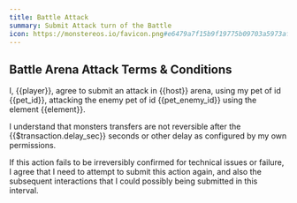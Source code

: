 ```yaml
---
title: Battle Attack
summary: Submit Attack turn of the Battle
icon: https://monstereos.io/favicon.png#e6479a7f15b9f19775b09703a5973af41e6e6c0eefbe0c09b9f032a286248b74
---
```


## Battle Arena Attack Terms & Conditions

I, {{player}}, agree to submit an attack in {{host}} arena,
using my pet of id {{pet_id}}, attacking the enemy pet of id
{{pet_enemy_id}} using the element {{element}}.

I understand that monsters transfers are not reversible after the
{{$transaction.delay_sec}} seconds or other delay as configured
by my own permissions.

If this action fails to be irreversibly confirmed for technical issues
or failure, I agree that I need to attempt to submit this action again,
and also the subsequent interactions that I could possibly being submitted
in this interval.

